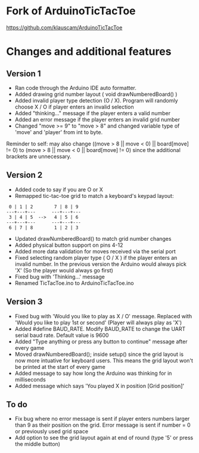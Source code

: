 # Fork of ArduinoTicTacToe
https://github.com/klauscam/ArduinoTicTacToe

# Changes and additional features
## Version 1
* Ran code through the Arduino IDE auto formatter.
* Added drawing grid number layout ( void drawNumberedBoard() )
* Added invalid player type detection (O / X). Program will randomly choose X / O if player enters an invalid selection
* Added "thinking..." message if the player enters a valid number
* Added an error message if the player enters an invalid grid number
* Changed "move >= 9" to "move > 8" and changed variable type of 'move' and 'player' from int to byte.

Reminder to self: may also change ((move > 8 || move < 0) || board[move] != 0) to (move > 8 || move < 0 || board[move] != 0) since the additional brackets are unnecessary.

## Version 2
* Added code to say if you are O or X
* Remapped tic-tac-toe grid to match a keyboard's keypad layout:
```
 0 | 1 | 2        7 | 8 | 9
---+---+---      ---+---+---
 3 | 4 | 5  -->   4 | 5 | 6
---+---+---      ---+---+---
 6 | 7 | 8        1 | 2 | 3
```
* Updated drawNumberedBoard() to match grid number changes
* Added physical button support on pins 4-12
* Added more data validation for moves received via the serial port
* Fixed selecting random player type ( O / X ) if the player enters an invalid number. In the previous version the Arduino would always pick 'X' (So the player would always go first)
* Fixed bug with 'Thinking...' message
* Renamed TicTacToe.ino to ArduinoTicTacToe.ino

## Version 3
* Fixed bug with 'Would you like to play as X / O' message. Replaced with 'Would you like to play 1st or second' (Player will always play as 'X')
* Added #define BAUD_RATE. Modify BAUD_RATE to change the UART serial baud rate. Default value is 9600
* Added "Type anything or press any button to continue" message after every game
* Moved drawNumberedBoard(); inside setup() since the grid layout is now more intuative for keyboard users. This means the grid layout won't be printed at the start of every game
* Added message to say how long the Arduino was thinking for in milliseconds
* Added message which says 'You played X in position [Grid position]'

## To do
* Fix bug where no error message is sent if player enters numbers larger than 9 as their position on the grid. Error message is sent if number = 0 or previously used grid space
* Add option to see the grid layout again at end of round (type '5' or press the middle button)
